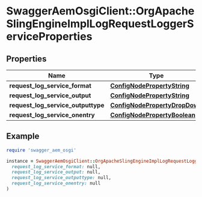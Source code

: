 # SwaggerAemOsgiClient::OrgApacheSlingEngineImplLogRequestLoggerServiceProperties

## Properties

| Name | Type | Description | Notes |
| ---- | ---- | ----------- | ----- |
| **request_log_service_format** | [**ConfigNodePropertyString**](ConfigNodePropertyString.md) |  | [optional] |
| **request_log_service_output** | [**ConfigNodePropertyString**](ConfigNodePropertyString.md) |  | [optional] |
| **request_log_service_outputtype** | [**ConfigNodePropertyDropDown**](ConfigNodePropertyDropDown.md) |  | [optional] |
| **request_log_service_onentry** | [**ConfigNodePropertyBoolean**](ConfigNodePropertyBoolean.md) |  | [optional] |

## Example

```ruby
require 'swagger_aem_osgi'

instance = SwaggerAemOsgiClient::OrgApacheSlingEngineImplLogRequestLoggerServiceProperties.new(
  request_log_service_format: null,
  request_log_service_output: null,
  request_log_service_outputtype: null,
  request_log_service_onentry: null
)
```

